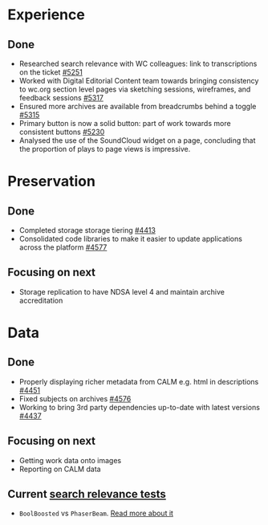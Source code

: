 # Experience
## Done
- Researched search relevance with WC colleagues: link to transcriptions on the ticket [#5251](https://github.com/wellcomecollection/wellcomecollection.org/issues/5251)
- Worked with Digital Editorial Content team towards bringing consistency to wc.org section level pages via sketching sessions, wireframes, and feedback sessions [#5317](https://github.com/wellcomecollection/wellcomecollection.org/issues/5317)
- Ensured more archives are available from breadcrumbs behind a toggle [#5315](https://github.com/wellcomecollection/wellcomecollection.org/pull/5315)
- Primary button is now a solid button: part of work towards more consistent buttons [#5230](https://github.com/wellcomecollection/wellcomecollection.org/issues/5230)
- Analysed the use of the SoundCloud widget on a page, concluding that the proportion of plays to page views is impressive.


# Preservation
## Done
- Completed storage storage tiering [#4413](https://github.com/wellcomecollection/platform/issues/4413)
- Consolidated code libraries to make it easier to update applications across the platform [#4577](https://github.com/wellcomecollection/platform/issues/4577)


## Focusing on next
- Storage replication to have NDSA level 4 and maintain archive accreditation



# Data
## Done
-	Properly displaying richer metadata from CALM e.g. html in descriptions [#4451](https://github.com/wellcomecollection/platform/issues/4451)
-	Fixed subjects on archives [#4576](https://github.com/wellcomecollection/platform/issues/4576)
-	Working to bring 3rd party dependencies up-to-date with latest versions [#4437](https://github.com/wellcomecollection/platform/issues/4437)


## Focusing on next
- Getting work data onto images
- Reporting on CALM data


## Current [search relevance tests](https://docs.wellcomecollection.org/catalogue/search_relevance/tests)
-	`BoolBoosted` vs `PhaserBeam`. [Read more about it](https://docs.wellcomecollection.org/catalogue/search_relevance/tests/008-boolboosted-vs-phaserbeam )
